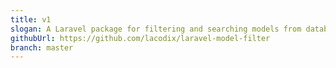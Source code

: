 ```yaml
---
title: v1
slogan: A Laravel package for filtering and searching models from database with ease.
githubUrl: https://github.com/lacodix/laravel-model-filter
branch: master
---
```

